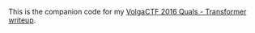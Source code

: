 This is the companion code for my [VolgaCTF 2016 Quals - Transformer writeup](https://alessandrogar.io/ctf/volgactf-2016-quals-transformer-writeup/).
